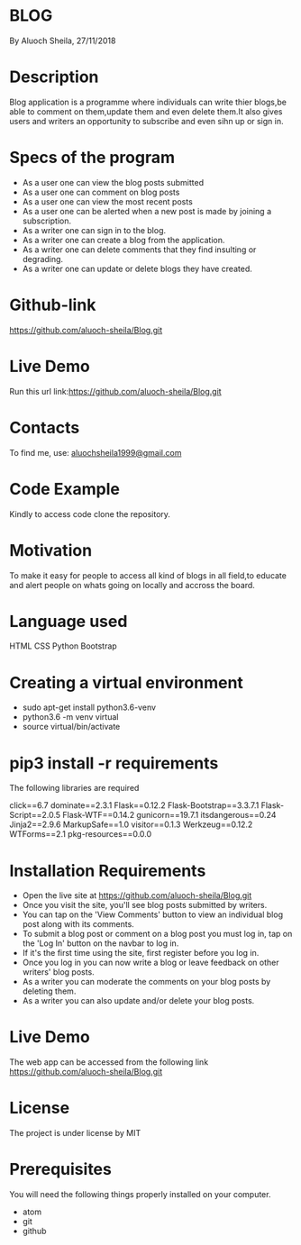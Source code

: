 # BLOG
By Aluoch Sheila, 27/11/2018

# Description
Blog application is a programme where individuals can write thier blogs,be able to comment on them,update them and even delete them.It also gives users and writers an opportunity to subscribe and even sihn up or sign in.

# Specs of the program

* As a user one can view the blog posts submitted
* As a user one can comment on blog posts
* As a user one can view the most recent posts
* As a user one can be alerted when a new post is made by joining a  subscription.
* As a writer one can sign in to the blog.
* As a writer one can create a blog from the application.
* As a writer one can delete comments that they find insulting or degrading.
* As a writer one can update or delete blogs they have created.

# Github-link
https://github.com/aluoch-sheila/Blog.git

# Live Demo

Run this url link:https://github.com/aluoch-sheila/Blog.git
# Contacts
To find me, use: aluochsheila1999@gmail.com

# Code Example

Kindly to access code clone the repository.

# Motivation

To make it easy for people to access all kind of blogs in all field,to educate and alert people on whats going on locally and accross the board.

# Language used

HTML
CSS
Python
Bootstrap

# Creating a virtual environment

* sudo apt-get install python3.6-venv
* python3.6 -m venv virtual
* source virtual/bin/activate

# pip3 install -r requirements

The following libraries are required

click==6.7
dominate==2.3.1
Flask==0.12.2
Flask-Bootstrap==3.3.7.1
Flask-Script==2.0.5
Flask-WTF==0.14.2
gunicorn==19.7.1
itsdangerous==0.24
Jinja2==2.9.6
MarkupSafe==1.0
visitor==0.1.3
Werkzeug==0.12.2
WTForms==2.1
pkg-resources==0.0.0

# Installation Requirements

* Open the live site at https://github.com/aluoch-sheila/Blog.git
* Once you visit the site, you'll see blog posts submitted by writers.
* You can tap on the 'View Comments' button to view an individual blog post along with its comments.
* To submit a blog post or comment on a blog post you must log in, tap on the 'Log In' button on the navbar to log in.
* If it's the first time using the site, first register before you log in.
* Once you log in you can now write a blog or leave feedback on other writers' blog posts.
* As a writer you can moderate the comments on your blog posts by deleting them.
* As a writer you can also update and/or delete your blog posts.

# Live Demo
The web app can be accessed from the following link https://github.com/aluoch-sheila/Blog.git
# License
The project is under license by MIT

# Prerequisites
You will need the following things properly installed on your computer.

* atom
* git
* github